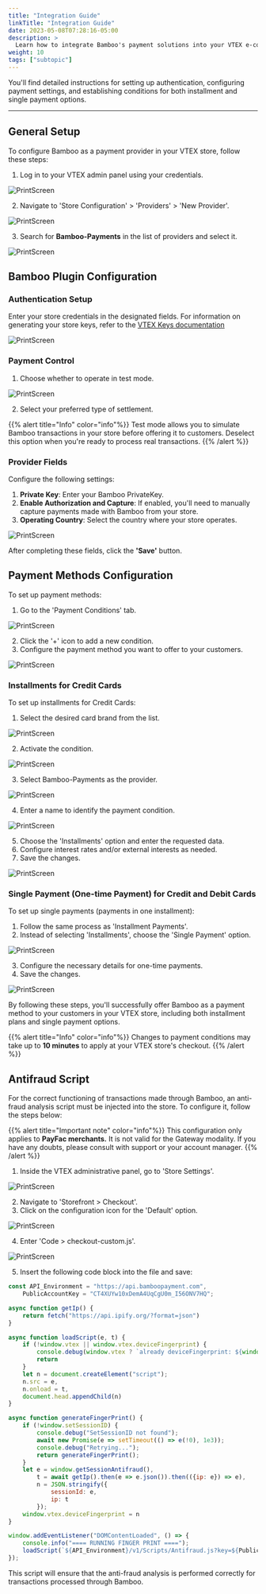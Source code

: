 ```yaml
---
title: "Integration Guide"
linkTitle: "Integration Guide"
date: 2023-05-08T07:28:16-05:00
description: >
  Learn how to integrate Bamboo's payment solutions into your VTEX e-commerce store. This guide provides step-by-step instructions for seamless setup and configuration.
weight: 10
tags: ["subtopic"]
---
```


You'll find detailed instructions for setting up authentication, configuring payment settings, and establishing conditions for both installment and single payment options. 

---
## General Setup

To configure Bamboo as a payment provider in your VTEX store, follow these steps:

1. Log in to your VTEX admin panel using your credentials.

![PrintScreen](/assets/VTEX/bamboo-vtex-000.png)

2. Navigate to 'Store Configuration' > 'Providers' > 'New Provider'.

![PrintScreen](/assets/VTEX/bamboo-vtex-001.png)

3. Search for **Bamboo-Payments** in the list of providers and select it.

![PrintScreen](/assets/VTEX/bamboo-vtex-002.png)

## Bamboo Plugin Configuration

### Authentication Setup

Enter your store credentials in the designated fields. For information on generating your store keys, refer to the <a href="https://help.vtex.com/en/tutorial/claves-de-aplicacion--2iffYzlvvz4BDMr6WGUtet#generar-claves-de-aplicacion-internas" target="_blank">VTEX Keys documentation</a>

![PrintScreen](/assets/VTEX/bamboo-vtex-003.png)

### Payment Control

1. Choose whether to operate in test mode.

![PrintScreen](/assets/VTEX/bamboo-vtex-004.png)


2. Select your preferred type of settlement.

{{% alert title="Info" color="info"%}}
Test mode allows you to simulate Bamboo transactions in your store before offering it to customers. Deselect this option when you're ready to process real transactions.
{{% /alert %}}



### Provider Fields

Configure the following settings:

1. **Private Key**: Enter your Bamboo PrivateKey.
2. **Enable Authorization and Capture**: If enabled, you'll need to manually capture payments made with Bamboo from your store.
3. **Operating Country**: Select the country where your store operates.

![PrintScreen](/assets/VTEX/bamboo-vtex-005.png)


After completing these fields, click the **'Save'** button.

## Payment Methods Configuration

To set up payment methods:

1. Go to the 'Payment Conditions' tab.

![PrintScreen](/assets/VTEX/bamboo-vtex-006.png)

2. Click the '+' icon to add a new condition.
3. Configure the payment method you want to offer to your customers.

![PrintScreen](/assets/VTEX/bamboo-vtex-007.png)


### Installments for Credit Cards

To set up installments for Credit Cards:

1. Select the desired card brand from the list.

![PrintScreen](/assets/VTEX/bamboo-vtex-008.png)

2. Activate the condition.

![PrintScreen](/assets/VTEX/bamboo-vtex-009.png)

3. Select Bamboo-Payments as the provider.

![PrintScreen](/assets/VTEX/bamboo-vtex-010.png)

4. Enter a name to identify the payment condition.

![PrintScreen](/assets/VTEX/bamboo-vtex-011.png)

5. Choose the 'Installments' option and enter the requested data.
6. Configure interest rates and/or external interests as needed.
7. Save the changes.

![PrintScreen](/assets/VTEX/bamboo-vtex-013.png)

### Single Payment (One-time Payment) for Credit and Debit Cards

To set up single payments (payments in one installment):

1. Follow the same process as 'Installment Payments'.
2. Instead of selecting 'Installments', choose the 'Single Payment' option.

![PrintScreen](/assets/VTEX/bamboo-vtex-015.png)

3. Configure the necessary details for one-time payments.
4. Save the changes.

![PrintScreen](/assets/VTEX/bamboo-vtex-016.png)

By following these steps, you'll successfully offer Bamboo as a payment method to your customers in your VTEX store, including both installment plans and single payment options.

{{% alert title="Info" color="info"%}}
Changes to payment conditions may take up to **10 minutes** to apply at your VTEX store's checkout.
{{% /alert %}}

## Antifraud Script

For the correct functioning of transactions made through Bamboo, an anti-fraud analysis script must be injected into the store. To configure it, follow the steps below:


{{% alert title="Important note" color="info"%}}
 This configuration only applies to **PayFac merchants.** It is not valid for the Gateway modality. If you have any doubts, please consult with support or your account manager.
{{% /alert %}}


1. Inside the VTEX administrative panel, go to 'Store Settings'.

![PrintScreen](/assets/VTEX/bamboo-vtex-antifraud-001.png)

2. Navigate to 'Storefront > Checkout'.
3. Click on the configuration icon for the 'Default' option.

![PrintScreen](/assets/VTEX/bamboo-vtex-antifraud-002.png)

4. Enter 'Code > checkout-custom.js'.

![PrintScreen](/assets/VTEX/bamboo-vtex-antifraud-003.png)

5. Insert the following code block into the file and save:

```javascript
const API_Environment = "https://api.bamboopayment.com",
    PublicAccountKey = "CT4XUYw10xDemA4UqCgU0m_I56ONV7HQ";

async function getIp() {
    return fetch("https://api.ipify.org/?format=json")
}

async function loadScript(e, t) {
    if (!window.vtex || window.vtex.deviceFingerprint) {
        console.debug(window.vtex ? `already deviceFingerprint: ${window.vtex.deviceFingerprint}` : "there is no VTEX");
        return
    }
    let n = document.createElement("script");
    n.src = e,
    n.onload = t,
    document.head.appendChild(n)
}

async function generateFingerPrint() {
    if (!window.setSessionID) {
        console.debug("SetSessionID not found");
        await new Promise(e => setTimeout(() => e(!0), 1e3));
        console.debug("Retrying...");
        return generateFingerPrint();
    }
    let e = window.getSessionAntifraud(),
        t = await getIp().then(e => e.json()).then(({ip: e}) => e),
        n = JSON.stringify({
            sessionId: e,
            ip: t
        });
    window.vtex.deviceFingerprint = n
}

window.addEventListener("DOMContentLoaded", () => {
    console.info("==== RUNNING FINGER PRINT ====");
    loadScript(`${API_Environment}/v1/Scripts/Antifraud.js?key=${PublicAccountKey}`, generateFingerPrint)
});
```

This script will ensure that the anti-fraud analysis is performed correctly for transactions processed through Bamboo.